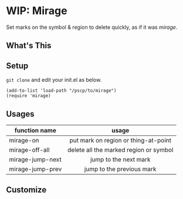 # WIP: Mirage

Set marks on the symbol & region to delete quickly, as if it was _mirage_.

## What's This

## Setup

`git clone` and edit your init.el as below.

```elisp
(add-to-list 'load-path "/pscp/to/mirage")
(require 'mirage)
```

## Usages

|function name|usage|
|---|:---:|
|mirage-on|put mark on region or thing-at-point|
|mirage-off-all|delete all the marked region or symbol|
|mirage-jump-next|jump to the next mark|
|mirage-jump-prev|jump to the previous mark|

## Customize
